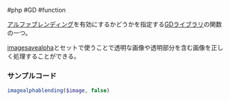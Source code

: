 #php #GD #function 

[アルファブレンディング](アルファブレンディング.md)を有効にするかどうかを指定する[GDライブラリ](GDライブラリ.md)の関数の一つ。

[imagesavealpha](imagesavealpha.md)とセットで使うことで透明な画像や透明部分を含む画像を正しく処理することができる。

### サンプルコード
```php
imagealphablending($image, false)
```
